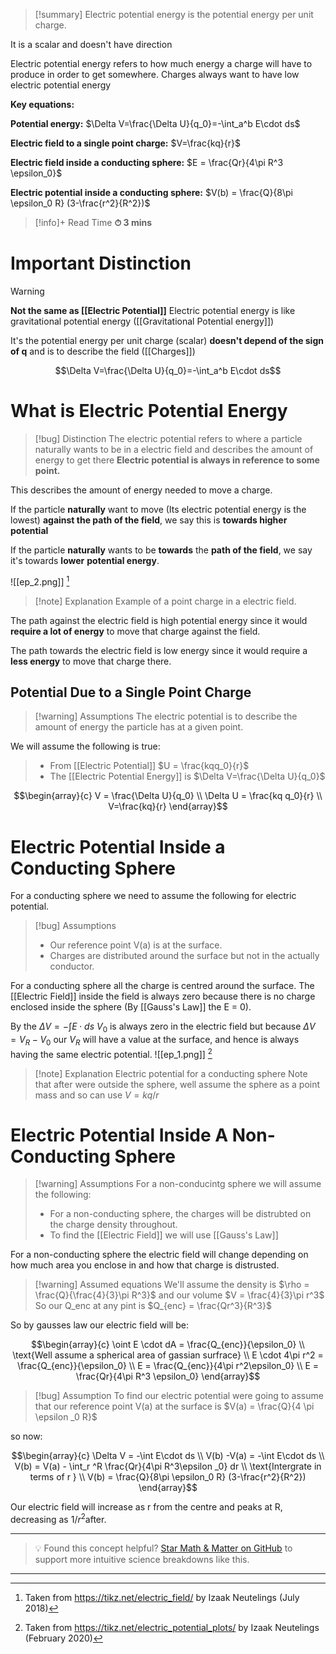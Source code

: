 
>[!summary]
Electric potential energy is the potential energy per unit charge.
>
It is a scalar and doesn't have direction
>
Electric potential energy refers to how much energy a charge will have to produce in order to get somewhere. Charges always want to have low electric potential energy
>
**Key equations:**
>
**Potential energy:**
$\Delta V=\frac{\Delta U}{q_0}=-\int_a^b E\cdot ds$
>
**Electric field to a single point charge:**
$V=\frac{kq}{r}$
>
**Electric field inside a conducting sphere:**
$E = \frac{Qr}{4\pi R^3 \epsilon_0}$
>
**Electric potential inside a conducting sphere:**
$V(b) = \frac{Q}{8\pi \epsilon_0 R} (3-\frac{r^2}{R^2})$

>[!info]+ Read Time
**⏱ 3 mins**
# Important Distinction 
>[!warning]
**Not the same as [[Electric Potential]]**
Electric potential energy is like gravitational potential energy  ([[Gravitational Potential energy]])

It's the potential energy per unit charge (scalar) **doesn't depend of the sign of q** and is to describe the field ([[Charges]])

$$\Delta V=\frac{\Delta U}{q_0}=-\int_a^b E\cdot ds$$
# What is Electric Potential Energy
>[!bug] Distinction
The electric potential refers to where a particle naturally wants to be in a electric field and describes the amount of energy to get there
**Electric potential is always in reference to some point.**

This describes the amount of energy needed to move a charge.

If the particle **naturally** want to move (Its electric potential energy is the lowest) **against the path of the field**, we say this is **towards higher potential**

If the particle **naturally** wants to be **towards** the **path of the field**, we say it's towards **lower** **potential energy**.

![[ep_2.png]]
[^1]
>[!note] Explanation
Example of a point charge in a electric field. 
>
The path against the electric field is high potential energy since it would **require a lot of energy** to move that charge against the field.
>
The path towards the electric field is low energy since it would require a **less energy** to move that charge there.

## Potential Due to a Single Point Charge
>[!warning] Assumptions
The electric potential is to describe the amount of energy the particle has at a given point. 
>
We will assume the following is true:
>- From [[Electric Potential]] $U = \frac{kqq_0}{r}$
>- The [[Electric Potential Energy]] is $\Delta V=\frac{\Delta U}{q_0}$

$$\begin{array}{c}
V = \frac{\Delta U}{q_0} \\ 
\Delta U = \frac{kq q_0}{r} \\ 
V=\frac{kq}{r}
\end{array}$$


# Electric Potential Inside a Conducting Sphere
For a conducting sphere we need to assume the following for electric potential.
>[!bug] Assumptions 
>- Our reference point V(a) is at the surface.
>- Charges are distributed around the surface but not in the actually conductor.

For a conducting sphere all the charge is centred around the surface. The [[Electric Field]] inside the field is always zero because there is no charge enclosed inside the sphere (By [[Gauss's Law]] the E = 0). 

By the $\Delta V = -\int E \cdot ds$ 
$V_0$ is always zero in the electric field
but because $\Delta V = V_R - V_0$ our $V_R$ will have a value at the surface, and hence is always having the same electric potential.
![[ep_1.png]]
[^2]
>[!note] Explanation
Electric potential for a conducting sphere
Note that after were outside the sphere, well assume the sphere as a point mass and so can use $V = kq/r$
# Electric Potential Inside A Non-Conducting Sphere
>[!warning] Assumptions 
For a non-conducintg sphere we will assume the following:
>- For a non-conducting sphere, the charges will be distrubted on the charge density throughout.
>- To find the [[Electric Field]] we will use [[Gauss's Law]] 

For a non-conducting sphere the electric field will change depending on how much area you enclose in and how that charge is distrusted.

>[!warning] Assumed equations
We'll assume the density is $\rho = \frac{Q}{\frac{4}{3}\pi R^3}$ and our volume $V = \frac{4}{3}\pi r^3$ 
So our Q_enc at any pint is $Q_{enc} = \frac{Qr^3}{R^3}$

So by gausses law our electric field will be:

$$\begin{array}{c}
\oint E \cdot dA = \frac{Q_{enc}}{\epsilon_0} \\ 
\text{Well assume a spherical area of gassian surfrace} \\ 
E \cdot 4\pi r^2 = \frac{Q_{enc}}{\epsilon_0}   \\ 
E = \frac{Q_{enc}}{4\pi r^2\epsilon_0}  \\ 
E = \frac{Qr}{4\pi R^3 \epsilon_0}
\end{array}$$

>[!bug] Assumption
To find our electric potential were going to assume that our reference point V(a) at the surface is $V(a) = \frac{Q}{4 \pi \epsilon _0 R}$  

so now:

$$\begin{array}{c}
\Delta V = -\int E\cdot ds \\ 
V(b) -V(a) = -\int E\cdot ds \\ 
V(b) = V(a) - \int_r ^R \frac{Qr}{4\pi R^3\epsilon _0} dr \\
\text{Intergrate in terms of r } \\ 
V(b) = \frac{Q}{8\pi \epsilon_0 R} (3-\frac{r^2}{R^2})
\end{array}$$

Our electric field will increase as r from the centre and peaks at R, decreasing as $1/r^2$after.

[^1]: Taken from https://tikz.net/electric_field/ by  Izaak Neutelings (July 2018)

[^2]: Taken from https://tikz.net/electric_potential_plots/ by  Izaak Neutelings (February 2020)

---

> 💡 Found this concept helpful? [Star Math & Matter on GitHub](https://github.com/rajeevphysics/Obsidan-MathMatter) to support more intuitive science breakdowns like this.

---
